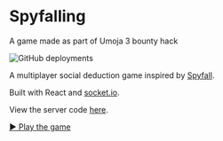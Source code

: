 # Spyfalling

A game made as part of Umoja 3 bounty hack

![GitHub deployments](https://img.shields.io/github/deployments/Jace254/Spyfalling/production?label=vercel)

A multiplayer social deduction game inspired by [Spyfall](https://hwint.ru/portfolio-item/spyfall/). 

Built with React and [socket.io](https://socket.io).

View the server code [here](https://github.com/Jace254/spyfall-server).

[▶️ Play the game](https://spyfall-reach.vercel.app)

